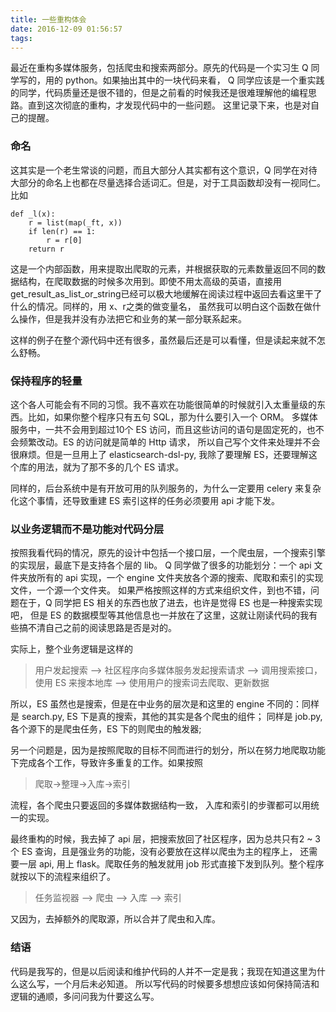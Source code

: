 ```yaml
---
title: 一些重构体会
date: 2016-12-09 01:56:57
tags:
---
```

最近在重构多媒体服务，包括爬虫和搜索两部分。原先的代码是一个实习生 Q 同学写的，用的 python。如果抽出其中的一块代码来看， Q 同学应该是一个重实践的同学，代码质量还是很不错的，但是之前看的时候我还是很难理解他的编程思路。直到这次彻底的重构，才发现代码中的一些问题。 这里记录下来，也是对自己的提醒。

### 命名

这其实是一个老生常谈的问题，而且大部分人其实都有这个意识，Q 同学在对待大部分的命名上也都在尽量选择合适词汇。但是，对于工具函数却没有一视同仁。 比如

```
def _l(x):
    r = list(map(_ft, x))
    if len(r) == 1:
        r = r[0]
    return r
```

这是一个内部函数，用来提取出爬取的元素，并根据获取的元素数量返回不同的数据结构，在爬取数据的时候多次用到。即使不用太高级的英语，直接用 get_result_as_list_or_string已经可以极大地缓解在阅读过程中返回去看这里干了什么的情况。同样的，用 x、r之类的做变量名， 虽然我可以明白这个函数在做什么操作，但是我并没有办法把它和业务的某一部分联系起来。

这样的例子在整个源代码中还有很多，虽然最后还是可以看懂，但是读起来就不怎么舒畅。

### 保持程序的轻量

这个各人可能会有不同的习惯。我不喜欢在功能很简单的时候就引入太重量级的东西。比如，如果你整个程序只有五句 SQL，那为什么要引入一个 ORM。 多媒体服务中，一共不会用到超过10个 ES 访问，而且这些访问的语句是固定死的，也不会频繁改动。ES 的访问就是简单的 Http 请求， 所以自己写个文件来处理并不会很麻烦。但是一旦用上了 elasticsearch-dsl-py, 我除了要理解 ES，还要理解这个库的用法，就为了那不多的几个 ES 请求。

同样的，后台系统中是有开放可用的队列服务的，为什么一定要用 celery 来复杂化这个事情，还导致重建 ES 索引这样的任务必须要用 api 才能下发。

### 以业务逻辑而不是功能对代码分层

按照我看代码的情况，原先的设计中包括一个接口层，一个爬虫层，一个搜索引擎的实现层，最底下是支持各个层的 lib。 Q 同学做了很多的功能划分：一个 api 文件夹放所有的 api 实现，一个 engine 文件夹放各个源的搜索、爬取和索引的实现文件，一个源一个文件夹。 如果严格按照这样的方式来组织文件，到也不错，问题在于，Q 同学把 ES 相关的东西也放了进去，也许是觉得 ES 也是一种搜索实现吧， 但是 ES 的数据模型等其他信息也一并放在了这里，这就让刚读代码的我有些搞不清自己之前的阅读思路是否是对的。

实际上，整个业务逻辑是这样的

> 用户发起搜索 --> 社区程序向多媒体服务发起搜索请求 --> 调用搜索接口，使用 ES 来搜本地库 --> 使用用户的搜索词去爬取、更新数据


所以，ES 虽然也是搜索，但是在中业务的层次是和这里的 engine 不同的：同样是 search.py, ES 下是真的搜索，其他的其实是各个爬虫的组件； 同样是 job.py, 各个源下的是爬虫任务，ES 下的则爬虫的触发器;

另一个问题是，因为是按照爬取的目标不同而进行的划分，所以在努力地爬取功能下完成各个工作，导致许多重复的工作。如果按照

>爬取->整理->入库->索引


流程，各个爬虫只要返回的多媒体数据结构一致， 入库和索引的步骤都可以用统一的实现。

最终重构的时候，我去掉了 api 层，把搜索放回了社区程序，因为总共只有2 ~ 3个 ES 查询，且是强业务的功能，没有必要放在这样以爬虫为主的程序上， 还需要一层 api, 用上 flask。爬取任务的触发就用 job 形式直接下发到队列。整个程序就按以下的流程来组织了。

>任务监视器 --> 爬虫 --> 入库 --> 索引


又因为，去掉额外的爬取源，所以合并了爬虫和入库。

### 结语

代码是我写的，但是以后阅读和维护代码的人并不一定是我；我现在知道这里为什么这么写，一个月后未必知道。 所以写代码的时候要多想想应该如何保持简洁和逻辑的通顺，多问问我为什要这么写。